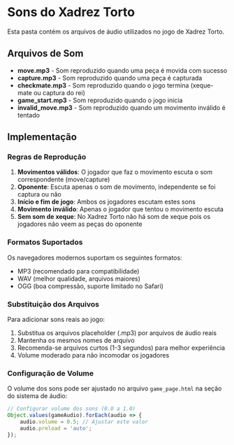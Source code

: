 # Sons do Xadrez Torto

Esta pasta contém os arquivos de áudio utilizados no jogo de Xadrez Torto.

## Arquivos de Som

- **move.mp3** - Som reproduzido quando uma peça é movida com sucesso
- **capture.mp3** - Som reproduzido quando uma peça é capturada
- **checkmate.mp3** - Som reproduzido quando o jogo termina (xeque-mate ou captura do rei)
- **game_start.mp3** - Som reproduzido quando o jogo inicia
- **invalid_move.mp3** - Som reproduzido quando um movimento inválido é tentado

## Implementação

### Regras de Reprodução

1. **Movimentos válidos**: O jogador que faz o movimento escuta o som correspondente (move/capture)
2. **Oponente**: Escuta apenas o som de movimento, independente se foi captura ou não
3. **Início e fim de jogo**: Ambos os jogadores escutam estes sons
4. **Movimento inválido**: Apenas o jogador que tentou o movimento escuta
5. **Sem som de xeque**: No Xadrez Torto não há som de xeque pois os jogadores não veem as peças do oponente

### Formatos Suportados

Os navegadores modernos suportam os seguintes formatos:
- MP3 (recomendado para compatibilidade)
- WAV (melhor qualidade, arquivos maiores)
- OGG (boa compressão, suporte limitado no Safari)

### Substituição dos Arquivos

Para adicionar sons reais ao jogo:

1. Substitua os arquivos placeholder (.mp3) por arquivos de áudio reais
2. Mantenha os mesmos nomes de arquivo
3. Recomenda-se arquivos curtos (1-3 segundos) para melhor experiência
4. Volume moderado para não incomodar os jogadores

### Configuração de Volume

O volume dos sons pode ser ajustado no arquivo `game_page.html` na seção do sistema de áudio:

```javascript
// Configurar volume dos sons (0.0 a 1.0)
Object.values(gameAudio).forEach(audio => {
    audio.volume = 0.5; // Ajustar este valor
    audio.preload = 'auto';
});
```